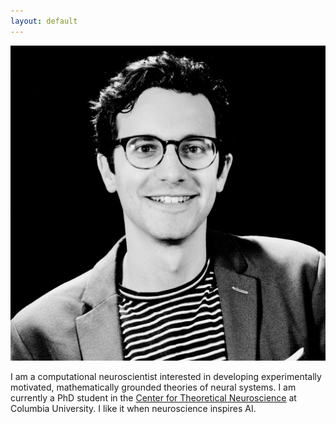 ```yaml
---
layout: default
---
```


<img class="profile-picture" src="image.jpeg">

I am a computational neuroscientist interested in developing experimentally motivated, mathematically grounded theories of neural systems. I am currently a PhD student in the [Center for Theoretical Neuroscience](https://ctn.zuckermaninstitute.columbia.edu/) at Columbia University. I like it when neuroscience inspires AI.
